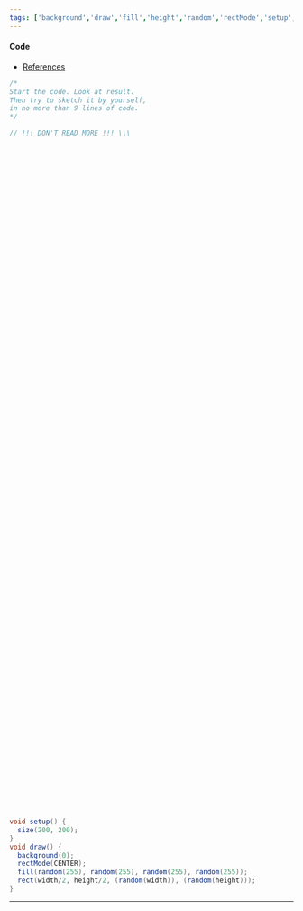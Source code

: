 ```yaml
---
tags: ['background','draw','fill','height','random','rectMode','setup','size','void','width']  
---
```


#### Code

- [References](https://processing.org/reference/)

``` java
/*
Start the code. Look at result.
Then try to sketch it by yourself,
in no more than 9 lines of code.
*/

// !!! DON'T READ MORE !!! \\\






















































































void setup() {
  size(200, 200);
} 
void draw() {
  background(0);
  rectMode(CENTER);
  fill(random(255), random(255), random(255), random(255));
  rect(width/2, height/2, (random(width)), (random(height)));
}
```

---
